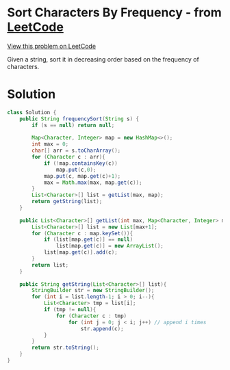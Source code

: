# Sort Characters By Frequency - from [LeetCode](https://leetcode.com)
[View this problem on LeetCode](https://leetcode.com/problems/sort-characters-by-frequency/description/)

Given a string, sort it in decreasing order based on the frequency of characters.

# Solution
```java
class Solution {
    public String frequencySort(String s) {
        if (s == null) return null;
        
        Map<Character, Integer> map = new HashMap<>();
        int max = 0;
        char[] arr = s.toCharArray();
        for (Character c : arr){
            if (!map.containsKey(c))
                map.put(c,0);
            map.put(c, map.get(c)+1);
            max = Math.max(max, map.get(c));
        }
        List<Character>[] list = getList(max, map);
        return getString(list);
    }
    
    public List<Character>[] getList(int max, Map<Character, Integer> map){
        List<Character>[] list = new List[max+1];
        for (Character c : map.keySet()){
            if (list[map.get(c)] == null)
                list[map.get(c)] = new ArrayList();
            list[map.get(c)].add(c);
        }
        return list;
    }
    
    public String getString(List<Character>[] list){
        StringBuilder str = new StringBuilder();
        for (int i = list.length-1; i > 0; i--){
            List<Character> tmp = list[i];
            if (tmp != null){
                for (Character c : tmp)
                    for (int j = 0; j < i; j++) // append i times
                        str.append(c);
            }
        }
        return str.toString();
    }
}
```